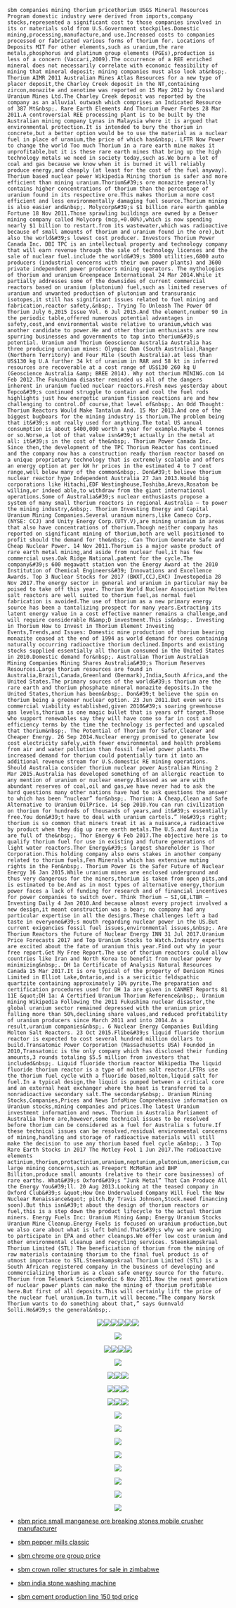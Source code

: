 
```
sbm companies mining thorium pricethorium USGS Mineral Resources Program domestic industry were derived from imports,company stocks,represented a significant cost to those companies involved in its or materials sold from U.S.Government stockpiles.Domestic mining,processing,manufacture,and use.Increased costs to companies processed or fabricated various forms of thorium for. Locations of Deposits MIT For other elements,such as uranium,the rare metals,phosphorus and platinum group elements (PGEs),production is less of a concern (Vaccari,2009).The occurrence of a REE enriched mineral does not necessarily correlate with economic feasibility of mining that mineral deposit; mining companies must also look at&nbsp;. Thorium AIMR 2011 Australian Mines Atlas Resources for a new type of placer deposit,the Charley Creek deposit in the NT,containing zircon,monazite and xenotime was reported on 15 May 2012 by Crossland Uranium Mines Ltd.The Charley Creek deposit was reported by the company as an alluvial outwash which comprises an Indicated Resource of 387 Mt&nbsp;. Rare Earth Elements And Thorium Power Forbes 28 Mar 2011.A controversial REE processing plant is to be built by the Australian mining company Lynas in Malaysia where it is argued that environmental protection.It is intended to bury the thorium in concrete,but a better option would be to use the material as a nuclear fuel in place of uranium,the price of which has&nbsp;. LFTR Now Power to change the world Too much Thorium in a rare earth mine makes it unprofitable,but it is these rare earth mines that bring up the high technology metals we need in society today,such as.We burn a lot of coal and gas because we know when it is burned it will reliably produce energy,and cheaply (at least for the cost of the fuel anyway). Thorium based nuclear power Wikipedia Mining thorium is safer and more efficient than mining uranium.Thorium&#39;s ore monazite generally contains higher concentrations of thorium than the percentage of uranium found in its respective ore.This makes thorium a more cost efficient and less environmentally damaging fuel source.Thorium mining is also easier and&nbsp;. Molycorp&#39;s $1 billion rare earth gamble Fortune 18 Nov 2011.Those sprawling buildings are owned by a Denver mining company called Molycorp (mcp,+0.00%),which is now spending nearly $1 billion to restart.from its wastewater,which was radioactive because of small amounts of thorium and uranium found in the ore),but also the world&#39;s lowest cost producer. Investors Thorium Power Canada Inc. DBI TPC is an intellectual property and technology company that will earn revenue through the sale of technology licenses and the sale of nuclear fuel.include the world&#39;s 3800 utilities,6800 auto producers (industrial concerns with their own power plants) and 3600 private independent power producers mining operators. The mythologies of thorium and uranium Greenpeace International 24 Mar 2014.While it partially addresses some of the downsides of current commercial reactors based on uranium (plutonium) fuel,such as limited reserves of uranium and unwanted production of plutonium and transuranic isotopes,it still has significant issues related to fuel mining and fabrication,reactor safety,&nbsp;. Trying To Unleash The Power Of Thorium July 6,2015 Issue Vol. 6 Jul 2015.And the element,number 90 in the periodic table,offered numerous potential advantages in safety,cost,and environmental waste relative to uranium,which was another candidate to power.He and other thorium enthusiasts are now spurring businesses and governments to tap into thorium&#39;s potential. Uranium and Thorium Geoscience Australia Australia has three producing uranium mines: Olympic Dam (South Australia),Ranger (Northern Territory) and Four Mile (South Australia).at less than US$130 kg U.A further 34 kt of uranium in RAR and 58 kt in inferred resources are recoverable at a cost range of US$130 260 kg U (Geoscience Australia &amp; BREE 2014). Why not thorium MINING.com 14 Feb 2012.The Fukushima disaster reminded us all of the dangers inherent in uranium fueled nuclear reactors.Fresh news yesterday about Tepco&#39;s continued struggle to contain and cool the fuel rods highlights just how energetic uranium fission reactions are and how challenging to control.Of course,that level of&nbsp;. An Odd Thought: Thorium Reactors Would Make Tantalum And. 15 Mar 2013.And one of the biggest bugbears for the mining industry is thorium.The problem being that it&#39;s not really used for anything.The total US annual consumption is about $400,000 worth a year for example.Maybe 4 tonnes or so.Worse,a lot of that value isn&#39;t actually in the metal at all: it&#39;s in the cost of the&nbsp;. Thorium Power Canada Inc. Since then,the development of the TPC Thorium Reactor has continued and the company now has a construction ready thorium reactor based on a unique proprietary technology that is extremely scalable and offers an energy option at per kW hr prices in the estimated 4 to 7 cent range,well below many of the common&nbsp;. Don&#39;t believe thorium nuclear reactor hype Independent Australia 27 Jan 2013.Would big corporations like Hitachi,EDF Westinghouse,Toshiba,Areva,Rosatom be willing,or indeed able,to withdraw from the giant international operations.Some of Australia&#39;s nuclear enthusiasts propose a system of many small thorium reactors in regional Australia — to power the mining industry,&nbsp;. Thorium Investing Energy and Capital Uranium Mining Companies.Several uranium miners,like Cameco Corp.(NYSE: CCJ) and Unity Energy Corp.(UTY.V),are mining uranium in areas that also have concentrations of thorium.Though neither company has reported on significant mining of thorium,both are well positioned to profit should the demand for the&nbsp;. Can Thorium Generate Safe and Cheap Nuclear Power. 14 Nov 2011.Thorium is a major waste product of rare earth metal mining,and aside from nuclear fuel,it has few commercial uses.Oak Ridge National.patent for the cycle.The company&#39;s 600 megawatt station won the Energy Award at the 2010 Institution of Chemical Engineers&#39; Innovations and Excellence Awards. Top 3 Nuclear Stocks for 2017 (BWXT,CCJ,EXC) Investopedia 28 Nov 2017.The energy sector in general and uranium in particular may be poised to take off this year. Thorium World Nuclear Association Molten salt reactors are well suited to thorium fuel,as normal fuel fabrication is avoided.The use of thorium as a new primary energy source has been a tantalizing prospect for many years.Extracting its latent energy value in a cost effective manner remains a challenge,and will require considerable R&amp;D investment.This is&nbsp;. Investing in Thorium How to Invest in Thorium Element Investing Events,Trends,and Issues: Domestic mine production of thorium bearing monazite ceased at the end of 1994 as world demand for ores containing naturally occurring radioactive thorium declined.Imports and existing stocks supplied essentially all thorium consumed in the United States in 2010.Domestic demand for&nbsp;. Australian Thorium Australian Mining Companies Mining Shares Australia&#39;s Thorium Reserves Resources.Large thorium resources are found in Australia,Brazil,Canada,Greenland (Denmark),India,South Africa,and the United States.The primary sources of the world&#39;s thorium are the rare earth and thorium phosphate mineral monazite deposits.In the United States,thorium has been&nbsp;. Don&#39;t believe the spin on thorium being a greener nuclear option. 23 Jun 2011.But even were its commercial viability established,given 2010&#39;s soaring greenhouse gas levels,thorium is one magic bullet that is years off target.Those who support renewables say they will have come so far in cost and efficiency terms by the time the technology is perfected and upscaled that thorium&nbsp;. The Potential of Thorium for Safer,Cleaner and Cheaper Energy. 26 Sep 2014.Nuclear energy promised to generate low cost electricity safely,with fewer environmental and health problems from air and water pollution than fossil fueled power plants.The increased demand for thorium could potentially turn it into an additional revenue stream for U.S.domestic RE mining operations. Should Australia consider thorium nuclear power Australian Mining 2 Mar 2015.Australia has developed something of an allergic reaction to any mention of uranium or nuclear energy.Blessed as we are with abundant reserves of coal,oil and gas,we have never had to ask the hard questions many other nations have had to ask questions the answer to which has been “nuclear” for&nbsp;. Thorium: A Cheap,Clean and Safe Alternative to Uranium OilPrice. 14 Sep 2010.You can run civilization on thorium for hundreds of thousands of years,and it&#39;s essentially free.You don&#39;t have to deal with uranium cartels.” He&#39;s right; thorium is so common that miners treat it as a nuisance,a radioactive by product when they dig up rare earth metals.The U.S.and Australia are full of the&nbsp;. Thor Energy 6 Feb 2017.The objective here is to qualify thorium fuel for use in existing and future generations of light water reactors.Thor Energy&#39;s largest shareholder is Thor Corporation.This holding company also owns stakes in another company related to thorium fuels,Fen Minerals which has extensive muting rights in the Fen&nbsp;. Thorium Power Is the Safer Future of Nuclear Energy 16 Jan 2015.While uranium mines are enclosed underground and thus very dangerous for the miners,thorium is taken from open pits,and is estimated to be.And as in most types of alternative energy,thorium power faces a lack of funding for research and of financial incentives for power companies to switch over. Think Thorium — SI,GE,LTBR — Investing Daily 4 Jan 2010.And because almost every project involved a new design,it meant construction was a bear; no company had any particular expertise in all the designs.These challenges left a bad taste in everyone&#39;s mouth regarding nuclear power in the US.But current exigencies fossil fuel issues,environmental issues,&nbsp;. Are Thorium Reactors the Future of Nuclear Energy INN 31 Jul 2017.Uranium Price Forecasts 2017 and Top Uranium Stocks to Watch.Industry experts are excited about the fate of uranium this year.Find out why in your free report.Get My Free Report.The use of thorium reactors could allow countries like Iran and North Korea to benefit from nuclear power by minimizing&nbsp;. DH 1a Certificate of Analysis Natural Resources Canada 15 Mar 2017.It is ore typical of the property of Denison Mines Limited in Elliot Lake,Ontario,and is a sericitic feldspathic quartzite containing approximately 10% pyrite.The preparation and certification procedures used for DH 1a are given in CANMET Reports 81 11E &quot;DH 1a: A Certified Uranium Thorium Reference&nbsp;. Uranium mining Wikipedia Following the 2011 Fukushima nuclear disaster,the global uranium sector remained depressed with the uranium price falling more than 50%,declining share values,and reduced profitability of uranium producers since March 2011 and into 2014.As a result,uranium companies&nbsp;. 6 Nuclear Energy Companies Building Molten Salt Reactors. 23 Oct 2015.Flibe&#39;s liquid fluoride thorium reactor is expected to cost several hundred million dollars to build.Transatomic Power Corporation (Massachusetts USA) Founded in 2010,Transatomic is the only company which has disclosed their funding amounts,3 rounds totaling $5.5 million from investors that included&nbsp;. Liquid fluoride thorium reactor Wikipedia The liquid fluoride thorium reactor is a type of molten salt reactor.LFTRs use the thorium fuel cycle with a fluoride based,molten,liquid salt for fuel.In a typical design,the liquid is pumped between a critical core and an external heat exchanger where the heat is transferred to a nonradioactive secondary salt.The secondary&nbsp;. Uranium Mining Stocks,Companies,Prices and News InfoMine Comprehensive information on Uranium stocks,mining companies and prices.The latest Uranium investment information and news. Thorium in Australia Parliament of Australia There are,however,some technical issues to be resolved before thorium can be considered as a fuel for Australia s future.If these technical issues can be resolved,residual environmental concerns of mining,handling and storage of radioactive materials will still make the decision to use any thorium based fuel cycle a&nbsp;. 3 Top Rare Earth Stocks in 2017 The Motley Fool 1 Jun 2017.The radioactive elements actinium,thorium,protactinium,uranium,neptunium,plutonium,americium,curium,berkelium,californium,einsteinium,fermium.Certain large mining concerns,such as Freeport McMoRan and BHP Billiton,produce small amounts (relative to their core businesses) of rare earths. What&#39;s Oxford&#39;s “Junk Metal” That Can Produce All the Energy You&#39;ll. 20 Aug 2013.Looking at the teased company in Oxford Club&#39;s &quot;How One Undervalued Company Will Fuel the New Nuclear Renaissance&quot; pitch.By Travis Johnson,Stock.need financing soon).But this isn&#39;t about the design of thorium reactors or fuel,this is a step down the product lifecycle to the actual thorium miners. Energy Fuels Inc: Uranium Mining &amp; Energy Uranium Stocks Uranium Mine Cleanup.Energy Fuels is focused on uranium production,but we also care about what is left behind.That&#39;s why we are seeking to participate in EPA and other cleanups.We offer low cost uranium and other environmental cleanup and recycling services. Steenkampskraal Thorium Limited (STL) The beneficiation of thorium from the mining of raw materials containing thorium to the final fuel product is of utmost importance to STL.Steenkampskraal Thorium Limited (STL) is a South African registered company in the business of developing and commercializing thorium as a clean safe energy source for the future. Thorium from Telemark ScienceNordic 6 Nov 2011.Now the next generation of nuclear power plants can make the mining of thorium profitable here.But first of all deposits.This will certainly lift the price of the nuclear fuel uranium.In turn,it will become.“The company Norsk Thorium wants to do something about that,” says Gunnvald Solli.He&#39;s the general&nbsp;. 
```

<div align="center">
  
<a rel="nofollow" href="https://m.shibang-china.com?f=github&k=sbm+companies+mining+thorium+price"><img src="https://static.shibang-china.com/en/l.png"></a><img src="https://static.shibang-china.com/en/hw.png"><a rel="nofollow" href="https://m.shibang-china.com/product/?f=github&k=sbm+companies+mining+thorium+price"><img src="https://static.shibang-china.com/en/p.png"></a><a rel="nofollow" href="https://m.shibang-china.com/cases/?f=github&k=sbm+companies+mining+thorium+price"><img src="https://static.shibang-china.com/en/c.png"></a><a rel="nofollow" href="https://m.shibang-china.com/news/?f=github&k=sbm+companies+mining+thorium+price"><img src="https://static.shibang-china.com/en/n.png"></a><a rel="nofollow" href="https://m.shibang-china.com?f=github&k=sbm+companies+mining+thorium+price"><img src="https://static.shibang-china.com/en/m.png"></a>

<a rel="nofollow" href="https://m.shibang-china.com/product/?f=github&k=sbm+companies+mining+thorium+price"><img src="https://static.shibang-china.com/en/b.jpg"></a>
  
<a rel="nofollow" href="https://m.shibang-china.com/solution-aggregate.html?f=github&k=sbm+companies+mining+thorium+price"><img src="https://static.shibang-china.com/en/a.jpg"></a><a rel="nofollow" href="https://m.shibang-china.com/solution-mine.html?f=github&k=sbm+companies+mining+thorium+price"><img src="https://static.shibang-china.com/en/m.jpg"></a><a rel="nofollow" href="https://m.shibang-china.com/solution-mill.html?f=github&k=sbm+companies+mining+thorium+price"><img src="https://static.shibang-china.com/en/g.jpg"></a><a rel="nofollow" href="https://m.shibang-china.com/solution-epc.html?f=github&k=sbm+companies+mining+thorium+price"><img src="https://static.shibang-china.com/en/e.jpg"></a>

<a rel="nofollow" href="https://m.shibang-china.com/product/?f=github&k=sbm+companies+mining+thorium+price"><img src="https://static.shibang-china.com/en/a-p.png"></a>

<a rel="nofollow" href="https://m.shibang-china.com/product/crusher/c6x.html?f=github&k=sbm+companies+mining+thorium+price"><img src="https://static.shibang-china.com/en/j.jpg"></a><a rel="nofollow" href="https://m.shibang-china.com/product/crusher/ci5x.html?f=github&k=sbm+companies+mining+thorium+price"><img src="https://static.shibang-china.com/en/i.jpg"></a><a rel="nofollow" href="https://m.shibang-china.com/product/crusher/hst.html?f=github&k=sbm+companies+mining+thorium+price"><img src="https://static.shibang-china.com/en/c.jpg"></a>

<a rel="nofollow" href="https://m.shibang-china.com/product/mill/mtw.html?f=github&k=sbm+companies+mining+thorium+price"><img src="https://static.shibang-china.com/en/mtw.jpg"></a><a rel="nofollow" href="https://m.shibang-china.com/product/mill/scm.html?f=github&k=sbm+companies+mining+thorium+price"><img src="https://static.shibang-china.com/en/scm.jpg"></a><a rel="nofollow" href="https://m.shibang-china.com/product/mill/lm.html?f=github&k=sbm+companies+mining+thorium+price"><img src="https://static.shibang-china.com/en/lm.jpg"></a>

<a rel="nofollow" href="https://m.shibang-china.com/product/sand/vsi6x.html?f=github&k=sbm+companies+mining+thorium+price"><img src="https://static.shibang-china.com/en/6x.jpg"></a><a rel="nofollow" href="https://m.shibang-china.com/product/sand/vu.html?f=github&k=sbm+companies+mining+thorium+price"><img src="https://static.shibang-china.com/en/vu.jpg"></a><a rel="nofollow" href="https://m.shibang-china.com/product/mobile/klun.html?f=github&k=sbm+companies+mining+thorium+price"><img src="https://static.shibang-china.com/en/k.jpg"></a>

<a rel="nofollow" href="https://m.shibang-china.com/cases/?f=github&k=sbm+companies+mining+thorium+price"><img src="https://static.shibang-china.com/en/case.png"></a>

<a rel="nofollow" href="https://m.shibang-china.com/cases/aggregate/202.html?f=github&k=sbm+companies+mining+thorium+price"><img src="https://static.shibang-china.com/en/c-1.jpg"></a>

<a rel="nofollow" href="https://m.shibang-china.com/cases/aggregate/203.html?f=github&k=sbm+companies+mining+thorium+price"><img src="https://static.shibang-china.com/en/c-2.jpg"></a>

<a rel="nofollow" href="https://m.shibang-china.com/cases/mill/123.html?f=github&k=sbm+companies+mining+thorium+price"><img src="https://static.shibang-china.com/en/c-3.jpg"></a>

<a rel="nofollow" href="https://m.shibang-china.com/contact_us.html?f=github&k=sbm+companies+mining+thorium+price"><img src="https://static.shibang-china.com/en/contact.png"></a>

<a rel="nofollow" href="https://swt.shibang-china.com/?f=github&k=sbm+companies+mining+thorium+price"><img src="https://static.shibang-china.com/en/chat.png"></a>

<a rel="nofollow" href="https://whatsapp.shibangsoft.com/WhatsApp.php?f=github&k=sbm+companies+mining+thorium+price"><img src="https://static.shibang-china.com/en/whatsapp.png"></a>

<a rel="nofollow" href="https://m.shibang-china.com/?f=github&k=sbm+companies+mining+thorium+price"><img src="https://static.shibang-china.com/en/website.png"></a>

</div>


* [sbm price small manganese ore breaking stones mobile crusher manufacturer](sbm%20price%20small%20manganese%20ore%20breaking%20stones%20mobile%20crusher%20manufacturer.md)

* [sbm pepper mills classic](sbm%20pepper%20mills%20classic.md)

* [sbm chrome ore group price](sbm%20chrome%20ore%20group%20price.md)

* [sbm crown roller structures for sale in zimbabwe](sbm%20crown%20roller%20structures%20for%20sale%20in%20zimbabwe.md)

* [sbm india stone washing machine](sbm%20india%20stone%20washing%20machine.md)

* [sbm cement production line 150 tpd price](sbm%20cement%20production%20line%20150%20tpd%20price.md)